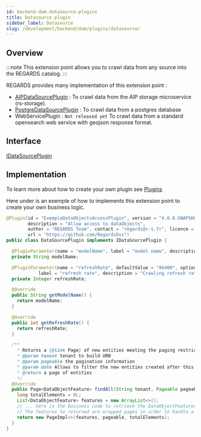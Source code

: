 ```yaml
---
id: backend-dam-datasource-plugins
title: Datasource plugin
sidebar_label: Datasource
slug: /development/backend/dam/plugins/datasource/
---
```



## Overview

:::note
This extension point allows you to crawl data from any source into the REGARDS catalog.
:::

REGARDS provides many implementation of this extension point :
- [AIPDataSourcePlugin](https://github.com/RegardsOss/regards-plugins/blob/master/datasource-plugins/aip-datasource/src/main/java/fr/cnes/regards/modules/dam/plugins/datasources/AipDataSourcePlugin.java) : To crawl data from the AIP storage microservice (rs-storage).
- [PostgreDataSourcePlugin](https://github.com/RegardsOss/regards-plugins/blob/master/datasource-plugins/postgresql-datasource/src/main/java/fr/cnes/regards/modules/dam/plugins/datasources/PostgreDataSourcePlugin.java) : To crawl data from a postgres database
- WebServicePlugin : `Not released yet` To crawl data from a standard opensearch web service with geojson response format.

## Interface
  [IDataSourcePlugin](https://github.com/RegardsOss/regards-dam/blob/master/dam/dam-domain/src/main/java/fr/cnes/regards/modules/dam/domain/datasources/plugins/IDataSourcePlugin.java)

## Implementation

To learn more about how to create your own plugin see [Plugins](../../../framework/modules/plugins/)

Here under is an exemple of how to implements this extension point to create your own business logic.

```java
@Plugin(id = "ExempleDataObjectsAccessPlugin", version = "4.0.0-SNAPSHOT",
        description = "Allow access to dataObjects",
        author = "REGARDS Team", contact = "regards@c-s.fr", licence = "LGPLv3.0", owner = "CSSI",
        url = "https://github.com/RegardsOss")
public class DataSourcePlugin implements IDataSourcePlugin {

  @PluginParameter(name = "modelName", label = "model name", description = "Associated data source model name")
  private String modelName;

  @PluginParameter(name = "refreshRate", defaultValue = "86400", optional = true,
            label = "refresh rate", description = "Crawling refresh rate in seconds (minimum delay between two consecutive crawls)")
  private Integer refreshRate;

  @Override
  public String getModelName() {
    return modelName;
  }

  @Override
  public int getRefreshRate() {
    return refreshRate;
  }

  /**
    * Returns a {@link Page} of new entities meeting the paging restriction provided in the {@code Pageable} object.
    * @param tenant tenant to build URN
    * @param pageable the pagination information
    * @param date Allows to filter the new entities created after this date parameter (can be null)
    * @return a page of entities
    */
  @Override
  public Page<DataObjectFeature> findAll(String tenant, Pageable pageable, OffsetDateTime date) throws DataSourceException {
    long totalElements = 0L;
    List<DataObjectFeature> features = new ArrayList<>();
    // ... here is the business code to retrieve the DataObjectFeatures to add into the REGARDS catalog.
    // The features to returned are wrapped pages in order to handle a large number of features.
    return new PageImpl<>(features, pageable, totalElements);
  }
}

```
      
